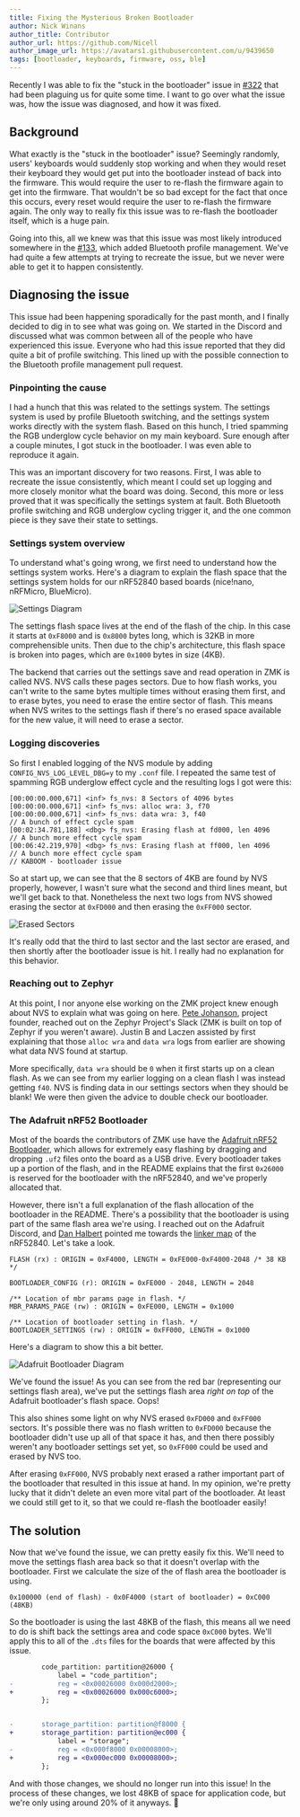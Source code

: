 ```yaml
---
title: Fixing the Mysterious Broken Bootloader
author: Nick Winans
author_title: Contributor
author_url: https://github.com/Nicell
author_image_url: https://avatars1.githubusercontent.com/u/9439650
tags: [bootloader, keyboards, firmware, oss, ble]
---
```


Recently I was able to fix the "stuck in the bootloader" issue in
[#322](https://github.com/zmkfirmware/zmk/pull/322) that had been plaguing us
for quite some time. I want to go over what the issue was, how the issue was
diagnosed, and how it was fixed.

## Background

What exactly is the "stuck in the bootloader" issue? Seemingly randomly, users'
keyboards would suddenly stop working and when they would reset their keyboard
they would get put into the bootloader instead of back into the firmware. This
would require the user to re-flash the firmware again to get into the firmware.
That wouldn't be so bad except for the fact that once this occurs, every reset
would require the user to re-flash the firmware again. The only way to really
fix this issue was to re-flash the bootloader itself, which is a huge pain.

Going into this, all we knew was that this issue was most likely introduced
somewhere in the [#133](https://github.com/zmkfirmware/zmk/pull/133), which
added Bluetooth profile management. We've had quite a few attempts at trying to
recreate the issue, but we never were able to get it to happen consistently.

## Diagnosing the issue

This issue had been happening sporadically for the past month, and I finally
decided to dig in to see what was going on. We started in the Discord and
discussed what was common between all of the people who have experienced this
issue. Everyone who had this issue reported that they did quite a bit of profile
switching. This lined up with the possible connection to the Bluetooth profile
management pull request.

### Pinpointing the cause

I had a hunch that this was related to the settings system. The settings system
is used by profile Bluetooth switching, and the settings system works directly
with the system flash. Based on this hunch, I tried spamming the RGB underglow
cycle behavior on my main keyboard. Sure enough after a couple minutes, I got
stuck in the bootloader. I was even able to reproduce it again.

This was an important discovery for two reasons. First, I was able to recreate
the issue consistently, which meant I could set up logging and more closely
monitor what the board was doing. Second, this more or less proved that it was
specifically the settings system at fault. Both Bluetooth profile switching and
RGB underglow cycling trigger it, and the one common piece is they save their
state to settings.

### Settings system overview

To understand what's going wrong, we first need to understand how the settings
system works. Here's a diagram to explain the flash space that the settings
system holds for our nRF52840 based boards (nice!nano, nRFMicro, BlueMicro).

![Settings Diagram](https://i.imgur.com/DF2t3Oq.png)

The settings flash space lives at the end of the flash of the chip. In this case
it starts at `0xF8000` and is `0x8000` bytes long, which is 32KB in more
comprehensible units. Then due to the chip's architecture, this flash space is
broken into pages, which are `0x1000` bytes in size (4KB).

The backend that carries out the settings save and read operation in ZMK is
called NVS. NVS calls these pages sectors. Due to how flash works, you can't
write to the same bytes multiple times without erasing them first, and to erase
bytes, you need to erase the entire sector of flash. This means when NVS writes
to the settings flash if there's no erased space available for the new value, it
will need to erase a sector.

### Logging discoveries

So first I enabled logging of the NVS module by adding
`CONFIG_NVS_LOG_LEVEL_DBG=y` to my `.conf` file. I repeated the same test of
spamming RGB underglow effect cycle and the resulting logs I got were this:

```
[00:00:00.000,671] <inf> fs_nvs: 8 Sectors of 4096 bytes
[00:00:00.000,671] <inf> fs_nvs: alloc wra: 3, f70
[00:00:00.000,671] <inf> fs_nvs: data wra: 3, f40
// A bunch of effect cycle spam
[00:02:34.781,188] <dbg> fs_nvs: Erasing flash at fd000, len 4096
// A bunch more effect cycle spam
[00:06:42.219,970] <dbg> fs_nvs: Erasing flash at ff000, len 4096
// A bunch more effect cycle spam
// KABOOM - bootloader issue
```

So at start up, we can see that the 8 sectors of 4KB are found by NVS properly,
however, I wasn't sure what the second and third lines meant, but we'll get back
to that. Nonetheless the next two logs from NVS showed erasing the sector at
`0xFD000` and then erasing the `0xFF000` sector.

![Erased Sectors](https://i.imgur.com/DmLycMJ.png)

It's really odd that the third to last sector and the last sector are erased,
and then shortly after the bootloader issue is hit. I really had no explanation
for this behavior.

### Reaching out to Zephyr

At this point, I nor anyone else working on the ZMK project knew enough about
NVS to explain what was going on here. [Pete
Johanson](https://github.com/petejohanson), project founder, reached out on the
Zephyr Project's Slack (ZMK is built on top of Zephyr if you weren't aware).
Justin B and Laczen assisted by first explaining that those `alloc wra` and
`data wra` logs from earlier are showing what data NVS found at startup.

More specifically, `data wra` should be `0` when it first starts up on a clean
flash. As we can see from my earlier logging on a clean flash I was instead
getting `f40`. NVS is finding data in our settings sectors when they should be
blank! We were then given the advice to double check our bootloader.

### The Adafruit nRF52 Bootloader

Most of the boards the contributors of ZMK use have the [Adafruit nRF52
Bootloader](https://github.com/adafruit/Adafruit_nRF52_Bootloader), which allows
for extremely easy flashing by dragging and dropping `.uf2` files onto the board
as a USB drive. Every bootloader takes up a portion of the flash, and in the
README explains that the first `0x26000` is reserved for the bootloader with the
nRF52840, and we've properly allocated that.

However, there isn't a full explanation of the flash allocation of the
bootloader in the README. There's a possibility that the bootloader is using
part of the same flash area we're using. I reached out on the Adafruit Discord,
and [Dan Halbert](https://github.com/dhalbert) pointed me towards the [linker
map](https://github.com/adafruit/Adafruit_nRF52_Bootloader/blob/master/linker/nrf52840.ld)
of the nRF52840. Let's take a look.

```
FLASH (rx) : ORIGIN = 0xF4000, LENGTH = 0xFE000-0xF4000-2048 /* 38 KB */

BOOTLOADER_CONFIG (r): ORIGIN = 0xFE000 - 2048, LENGTH = 2048

/** Location of mbr params page in flash. */
MBR_PARAMS_PAGE (rw) : ORIGIN = 0xFE000, LENGTH = 0x1000

/** Location of bootloader setting in flash. */
BOOTLOADER_SETTINGS (rw) : ORIGIN = 0xFF000, LENGTH = 0x1000
```

Here's a diagram to show this a bit better.

![Adafruit Bootloader Diagram](https://i.imgur.com/TEOA31m.png)

We've found the issue! As you can see from the red bar (representing our
settings flash area), we've put the settings flash area _right on top_ of the
Adafruit bootloader's flash space. Oops!

This also shines some light on why NVS erased `0xFD000` and `0xFF000` sectors.
It's possible there was no flash written to `0xFD000` because the bootloader
didn't use up all of that space it has, and then there possibly weren't any
bootloader settings set yet, so `0xFF000` could be used and erased by NVS too.

After erasing `0xFF000`, NVS probably next erased a rather important part of the
bootloader that resulted in this issue at hand. In my opinion, we're pretty
lucky that it didn't delete an even more vital part of the bootloader. At least
we could still get to it, so that we could re-flash the bootloader easily!

## The solution

Now that we've found the issue, we can pretty easily fix this. We'll need to
move the settings flash area back so that it doesn't overlap with the
bootloader. First we calculate the size of the of flash area the bootloader is using.

```
0x100000 (end of flash) - 0x0F4000 (start of bootloader) = 0xC000 (48KB)
```

So the bootloader is using the last 48KB of the flash, this means all we need to
do is shift back the settings area and code space `0xC000` bytes. We'll apply
this to all of the `.dts` files for the boards that were affected by this issue.

```diff
        code_partition: partition@26000 {
            label = "code_partition";
-           reg = <0x00026000 0x000d2000>;
+           reg = <0x00026000 0x000c6000>;
        };


-       storage_partition: partition@f8000 {
+       storage_partition: partition@ec000 {
            label = "storage";
-           reg = <0x000f8000 0x00008000>;
+           reg = <0x000ec000 0x00008000>;
        };
```

And with those changes, we should no longer run into this issue! In the process
of these changes, we lost 48KB of space for application code, but we're only
using around 20% of it anyways. 🎉
